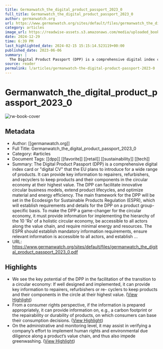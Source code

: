 ```yaml
---
title: Germanwatch_the_digital_product_passport_2023_0
full_title: Germanwatch_the_digital_product_passport_2023_0
author: germanwatch.org
url: https://www.germanwatch.org/sites/default/files/germanwatch_the_digital_product_passport_2023_0.pdf
category: articles
image_url: https://readwise-assets.s3.amazonaws.com/media/uploaded_book_covers/profile_276497/4DfKZqjBBdRBq_fabHSEIfOzSYrQ_8Hfh2_O_CiSF40-cove_wym67DT.png
date: 2024-12-29
time: 6:39 PM
last_highlighted_date: 2024-02-15 15:15:14.523119+00:00
published_date: 2023-06-06
summary: |
  The Digital Product Passport (DPP) is a comprehensive digital index card or "digital CV" that the EU plans to introduce for a wide range of products. It can provide key information to repairers, refurbishers, and recyclers to keep products and their components in the circular economy at their highest value. The DPP can facilitate innovative circular business models, extend product lifecycles, and optimize material and energy efficiency. The main framework for the DPP will be set in the Ecodesign for Sustainable Products Regulation (ESPR), which will establish requirements and details for the DPP on a product group-specific basis. To make the DPP a game-changer for the circular economy, it must provide information for implementing the hierarchy of the 10 'Rs' of a holistic circular economy, be accessible to all actors along the value chain, and require minimal energy and resources. The ESPR should establish mandatory information requirements, ensure relevant information is accessible to all actors, and establish ...
source: reader
permalink: l/articles/germanwatch-the-digital-product-passport-2023-0
---
```

# Germanwatch_the_digital_product_passport_2023_0

![rw-book-cover](https://readwise-assets.s3.amazonaws.com/media/uploaded_book_covers/profile_276497/4DfKZqjBBdRBq_fabHSEIfOzSYrQ_8Hfh2_O_CiSF40-cove_wym67DT.png)

## Metadata
- Author: [[germanwatch.org]]
- Full Title: Germanwatch_the_digital_product_passport_2023_0
- Category: #articles
- Document Tags: [[dpp]] [[favorite]] [[retail]] [[sustainability]] [[tech]] 
- Summary: The Digital Product Passport (DPP) is a comprehensive digital index card or "digital CV" that the EU plans to introduce for a wide range of products. It can provide key information to repairers, refurbishers, and recyclers to keep products and their components in the circular economy at their highest value. The DPP can facilitate innovative circular business models, extend product lifecycles, and optimize material and energy efficiency. The main framework for the DPP will be set in the Ecodesign for Sustainable Products Regulation (ESPR), which will establish requirements and details for the DPP on a product group-specific basis. To make the DPP a game-changer for the circular economy, it must provide information for implementing the hierarchy of the 10 'Rs' of a holistic circular economy, be accessible to all actors along the value chain, and require minimal energy and resources. The ESPR should establish mandatory information requirements, ensure relevant information is accessible to all actors, and establish ...
- URL: https://www.germanwatch.org/sites/default/files/germanwatch_the_digital_product_passport_2023_0.pdf

## Highlights
- We see the key potential of the DPP in the facilitation of the transition to a circular economy: If well designed and implemented, it can provide key information to repairers, refurbishers or re- cyclers to keep products and their components in the circle at their highest value. ([View Highlight](https://read.readwise.io/read/01hppnbs1ybrky3j05fnjszyv2))
- From a consumer rights perspective, if the information is prepared appropriately, it can provide information on, e.g., a carbon footprint or the repairability or durability of products, on which consumers can base their consumption decisions. ([View Highlight](https://read.readwise.io/read/01hppnbx888h38tn77wykxvfqh))
- On the administrative and monitoring level, it may assist in verifying a company’s effort to implement human rights and environmental due diligence along a product’s value chain, and thus also impede greenwashing. ([View Highlight](https://read.readwise.io/read/01hppnc09fke3r0806psm178g2))


